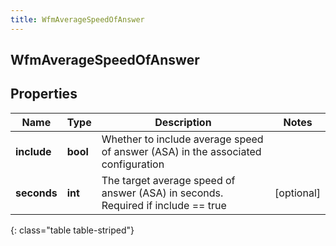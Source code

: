 ```yaml
---
title: WfmAverageSpeedOfAnswer
---
```

## WfmAverageSpeedOfAnswer

## Properties

|Name | Type | Description | Notes|
|------------ | ------------- | ------------- | -------------|
| **include** | **bool** | Whether to include average speed of answer (ASA) in the associated configuration | |
| **seconds** | **int** | The target average speed of answer (ASA) in seconds. Required if include == true | [optional] |
{: class="table table-striped"}


